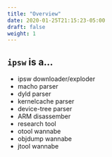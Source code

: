 ```yaml
---
title: "Overview"
date: 2020-01-25T21:15:23-05:00
draft: false
weight: 1
---
```


## `ipsw` is a...

- ipsw downloader/exploder
- macho parser
- dyld parser
- kernelcache parser
- device-tree parser
- ARM disassember
- research tool
- otool wannabe
- objdump wannabe
- jtool wannabe
